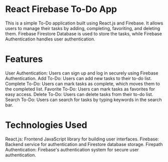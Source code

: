 # React Firebase To-Do App

This is a simple To-Do application built using React.js and Firebase. It allows users to manage their tasks by adding, completing, favoriting, and deleting them. Firebase Firestore Database is used to store the tasks, while Firebase Authentication handles user authentication.

# Features

User Authentication: Users can sign up and log in securely using Firebase Authentication.
Add To-Do: Users can add new tasks to their to-do list.
Complete To-Do: Users can mark tasks as complete, which moves them to the completed list.
Favorite To-Do: Users can mark tasks as favorites for easy access.
Delete To-Do: Users can delete tasks from their to-do list.
Search To-Do: Users can search for tasks by typing keywords in the search bar.

# Technologies Used

React.js: Frontend JavaScript library for building user interfaces.
Firebase: Backend service for authentication and Firestore database storage.
Firepath Authentication: Firebase's authentication system for secure user authentication.